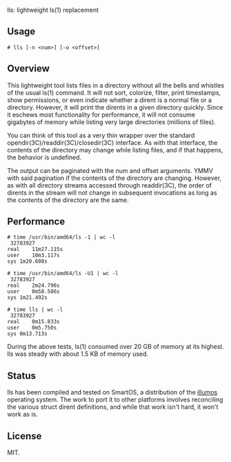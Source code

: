 lls: lightweight ls(1) replacement


## Usage

	# lls [-n <num>] [-o <offset>]


## Overview

This lightweight tool lists files in a directory without all the bells and
whistles of the usual ls(1) command.  It will not sort, colorize, filter, print
timestamps, show permissions, or even indicate whether a dirent is a normal file
or a directory.  However, it will print the dirents in a given directory
quickly.  Since it eschews most functionality for performance, it will not
consume gigabytes of memory while listing very large directories (millions of
files). 

You can think of this tool as a very thin wrapper over the standard
opendir(3C)/readdir(3C)/closedir(3C) interface.  As with that interface, the
contents of the directory may change while listing files, and if that happens,
the behavior is undefined.

The output can be paginated with the num and offset arguments.  YMMV with said
pagination if the contents of the directory are changing. However, as with all
directory streams accessed through readdir(3C), the order of dirents in the
stream will not change in subsequent invocations as long as the contents of the
directory are the same.


## Performance

	# time /usr/bin/amd64/ls -1 | wc -l  
	 32783927
	real	11m27.115s
	user	10m3.117s
	sys	1m20.608s

	# time /usr/bin/amd64/ls -U1 | wc -l  
	 32783927
	real	2m24.796s
	user	0m58.586s
	sys	1m21.492s

	# time lls | wc -l  
	 32783927
	real	0m15.833s
	user	0m5.750s
	sys	0m13.713s

During the above tests, ls(1) consumed over 20 GB of memory at its highest.  lls
was steady with about 1.5 KB of memory used.


## Status

lls has been compiled and tested on SmartOS, a distribution of the
[illumos](http://github.com/illumos/illumos-gate) operating system.  The work to
port it to other platforms involves reconciling the various struct dirent
definitions, and while that work isn't hard, it won't work as is.


## License

MIT.

